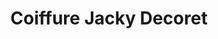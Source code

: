 ---
title: "Coiffure Jacky Decoret"
url: /le-mayet-de-montagne/coiffure-jacky-decoret/
shop: Friseur
---